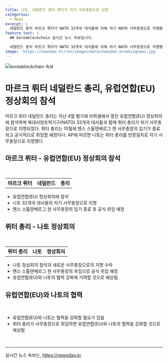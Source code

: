 ```yaml
---
title: 나토, 네덜란드 총리 뤼터가 차기 사무총장으로 선정
categories:
  - News
excerpt: >
  네덜란드 총리 마르크 뤼터가 NATO 32개국 대사들에 의해 차기 NATO 사무총장으로 지명됐다. 그의 취임은 현 사무총장 임기 종료인 10월에 이루어질 예정이다. 4월에는 유럽연합 정상회의에 참석한 모습이 브뤼셀에서 관찰되었다.
feature_text: >
  ## koreablockchain 실시간 뉴스 속보입니다.

  네덜란드 총리 마르크 뤼터가 NATO 32개국 대사들에 의해 차기 NATO 사무총장으로 지명됐다. 그의 취임은 현 사무총장 임기 종료인 10월에 이루어질 예정이다. 4월에는 유럽연합 정상회의에 참석한 모습이 브뤼셀에서 관찰되었다.
image: 'https://newsdao.kr/res/images/meta/newsdao_breakingnews.jpg'
---
```


<p><img src="https://newsdao.kr/res/images/meta/newsdao_breakingnews.jpg" alt="koreablockchain 속보" /></p>

<h1>마르크 뤼터 네덜란드 총리, 유럽연합(EU) 정상회의 참석</h1>

<p data-ke-size="size16">마르크 뤼터 네덜란드 총리는 지난 4월 벨기에 브뤼셀에서 열린 유럽연합(EU) 정상회의에 참석하며 북대서양조약기구(NATO) 32개국 대사들과 함께 뤼터 총리가 차기 사무총장으로 지명되었다. 뤼터 총리는 10월에 옌스 스톨텐베르그 현 사무총장의 임기가 종료되고 공식적으로 취임할 예정이다. AP에 따르면 나토는 뤼터 총리를 만장일치로 차기 사무총장으로 지명했다.</p>

<h2 data-ke-size="size26">마르크 뤼터 - 유럽연합(EU) 정상회의 참석</h2>

<p data-ke-size="size16">&nbsp;</p>

<table>
    <tbody>
        <tr>
            <td style="text-align: center; height: 17px;"><b>마르크 뤼터</b></td>
            <td style="text-align: center; height: 17px;"><b>네덜란드</b></td>
            <td style="text-align: center; height: 17px;"><b>총리</b></td>
        </tr>
    </tbody>
</table>

<ul>
    <li>유럽연합(EU) 정상회의에 참석</li>
    <li>나토 32개국 대사들의 차기 사무총장으로 지명</li>
    <li>옌스 스톨텐베르그 현 사무총장의 임기 종료 후 공식 취임 예정</li>
</ul>

<p data-ke-size="size16"></p>

<h2 data-ke-size="size26">뤼터 총리 - 나토 정상회의</h2>

<p data-ke-size="size16">&nbsp;</p>

<table>
    <tbody>
        <tr>
            <td style="text-align: center; height: 17px;"><b>뤼터 총리</b></td>
            <td style="text-align: center; height: 17px;"><b>나토</b></td>
            <td style="text-align: center; height: 17px;"><b>정상회의</b></td>
        </tr>
    </tbody>
</table>

<ul>
    <li>나토 정상회의 참석과 새로운 사무총장으로의 지명 수락</li>
    <li>옌스 스톨텐베르그 현 사무총장의 후임으로 공식 취임 예정</li>
    <li>유럽연합(EU)와 나토의 협력 강화에 기여할 것으로 예상됨</li>
</ul>

<p data-ke-size="size16"></p>

<h2 data-ke-size="size26">유럽연합(EU)와 나토의 협력</h2>

<p data-ke-size="size16">&nbsp;</p>

<ul>
    <li>유럽연합(EU)와 나토는 협력을 강화할 필요가 있음</li>
    <li>뤼터 총리가 사무총장으로 취임하면 유럽연합(EU)와 나토의 협력을 강화할 것으로 예상됨</li>
</ul>

<p data-ke-size="size16">&nbsp;</p>

<p><hr></p>
실시간 뉴스 속보는, <a href="https://newsdao.kr" rel="dofollow">https://newsdao.kr</a>


